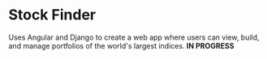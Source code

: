 # Stock Finder

Uses Angular and Django to create a web app where users can view, build, and manage portfolios of the world's largest indices. **IN PROGRESS** 
